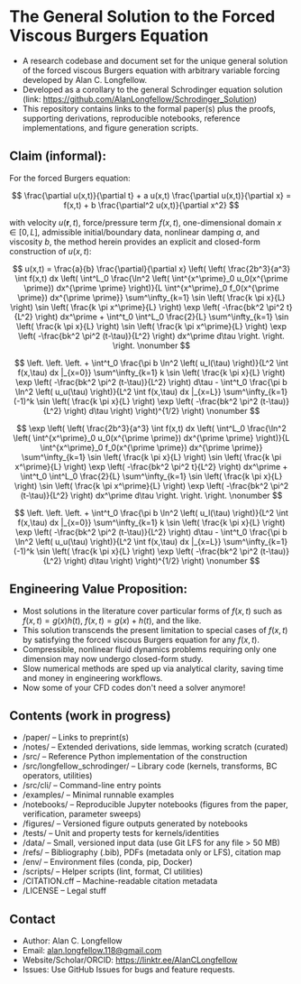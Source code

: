 # The General Solution to the Forced Viscous Burgers Equation

- A research codebase and document set for the unique general solution of the forced viscous Burgers equation with arbitrary variable forcing developed by Alan C. Longfellow.
- Developed as a corollary to the general Schrodinger equation solution (link: https://github.com/AlanLongfellow/Schrodinger_Solution)
- This repository contains links to the formal paper(s) plus the proofs, supporting derivations, reproducible notebooks, reference implementations, and figure generation scripts.

## Claim (informal):

For the forced Burgers equation:

$$
  \frac{\partial u(x,t)}{\partial t} + a u(x,t) \frac{\partial u(x,t)}{\partial x} = f(x,t) + b \frac{\partial^2 u(x,t)}{\partial x^2}
$$

with velocity $u \left( \textbf{r}, t \right)$, force/pressure term $f \left(x, t \right)$, one-dimensional domain $x \in [0, L]$, admissible initial/boundary data, nonlinear damping $a$, and viscosity $b$, the method herein provides an explicit and closed-form construction of $u \left( x, t \right)$:

$$
  u(x,t) = \frac{a}{b} \frac{\partial}{\partial x} \left( \left( \frac{2b^3}{a^3} \int f(x,t) dx \left( \int^L_0 \frac{\ln^2 \left( \int^{x^\prime}_0 u_0(x^{\prime \prime}) dx^{\prime \prime} \right)}{L \int^{x^\prime}_0 f_0(x^{\prime \prime}) dx^{\prime \prime}} \sum^\infty_{k=1} \sin \left( \frac{k \pi x}{L} \right) \sin \left( \frac{k \pi x^\prime}{L} \right) \exp \left( -\frac{bk^2 \pi^2 t}{L^2} \right) dx^\prime + \int^t_0 \int^L_0 \frac{2}{L} \sum^\infty_{k=1} \sin \left( \frac{k \pi x}{L} \right) \sin \left( \frac{k \pi x^\prime}{L} \right) \exp \left( -\frac{bk^2 \pi^2 (t-\tau)}{L^2} \right) dx^\prime d\tau \right. \right. \right. \nonumber
$$

$$
  \left. \left. \left. + \int^t_0 \frac{\pi b \ln^2 \left( u_l(\tau) \right)}{L^2 \int f(x,\tau) dx |_{x=0}} \sum^\infty_{k=1} k \sin \left( \frac{k \pi x}{L} \right) \exp \left( -\frac{bk^2 \pi^2 (t-\tau)}{L^2} \right) d\tau - \int^t_0 \frac{\pi b \ln^2 \left( u_u(\tau) \right)}{L^2 \int f(x,\tau) dx |_{x=L}} \sum^\infty_{k=1} (-1)^k \sin \left( \frac{k \pi x}{L} \right) \exp \left( -\frac{bk^2 \pi^2 (t-\tau)}{L^2} \right) d\tau \right) \right)^{1/2} \right) \nonumber
$$

$$
  \exp \left( \left( \frac{2b^3}{a^3} \int f(x,t) dx \left( \int^L_0 \frac{\ln^2 \left( \int^{x^\prime}_0 u_0(x^{\prime \prime}) dx^{\prime \prime} \right)}{L \int^{x^\prime}_0 f_0(x^{\prime \prime}) dx^{\prime \prime}} \sum^\infty_{k=1} \sin \left( \frac{k \pi x}{L} \right) \sin \left( \frac{k \pi x^\prime}{L} \right) \exp \left( -\frac{bk^2 \pi^2 t}{L^2} \right) dx^\prime + \int^t_0 \int^L_0 \frac{2}{L} \sum^\infty_{k=1} \sin \left( \frac{k \pi x}{L} \right) \sin \left( \frac{k \pi x^\prime}{L} \right) \exp \left( -\frac{bk^2 \pi^2 (t-\tau)}{L^2} \right) dx^\prime d\tau \right. \right. \right. \nonumber
$$

$$
  \left. \left. \left. + \int^t_0 \frac{\pi b \ln^2 \left( u_l(\tau) \right)}{L^2 \int f(x,\tau) dx |_{x=0}} \sum^\infty_{k=1} k \sin \left( \frac{k \pi x}{L} \right) \exp \left( -\frac{bk^2 \pi^2 (t-\tau)}{L^2} \right) d\tau - \int^t_0 \frac{\pi b \ln^2 \left( u_u(\tau) \right)}{L^2 \int f(x,\tau) dx |_{x=L}} \sum^\infty_{k=1} (-1)^k \sin \left( \frac{k \pi x}{L} \right) \exp \left( -\frac{bk^2 \pi^2 (t-\tau)}{L^2} \right) d\tau \right) \right)^{1/2} \right) \nonumber
$$

## Engineering Value Proposition:

- Most solutions in the literature cover particular forms of $f(x,t)$ such as $f(x,t) = g(x)h(t)$, $f(x,t) = g(x) + h(t)$, and the like. 
- This solution transcends the present limitation to special cases of $f(x,t)$ by satisfying the forced viscous Burgers equation for any $f(x,t)$.
- Compressible, nonlinear fluid dynamics problems requiring only one dimension may now undergo closed-form study.
- Slow numerical methods are sped up via analytical clarity, saving time and money in engineering workflows.
- Now some of your CFD codes don't need a solver anymore!
  
## Contents (work in progress)

- /paper/ – Links to preprint(s)
- /notes/ – Extended derivations, side lemmas, working scratch (curated)
- /src/ – Reference Python implementation of the construction
- /src/longfellow_schrodinger/ – Library code (kernels, transforms, BC operators, utilities)
- /src/cli/ – Command-line entry points
- /examples/ – Minimal runnable examples
- /notebooks/ – Reproducible Jupyter notebooks (figures from the paper, verification, parameter sweeps)
- /figures/ – Versioned figure outputs generated by notebooks
- /tests/ – Unit and property tests for kernels/identities
- /data/ – Small, versioned input data (use Git LFS for any file > 50 MB)
- /refs/ – Bibliography (.bib), PDFs (metadata only or LFS), citation map
- /env/ – Environment files (conda, pip, Docker)
- /scripts/ – Helper scripts (lint, format, CI utilities)
- /CITATION.cff – Machine-readable citation metadata
- /LICENSE – Legal stuff

## Contact

- Author: Alan C. Longfellow
- Email: alan.longfellow.118@gmail.com
- Website/Scholar/ORCID: https://linktr.ee/AlanCLongfellow
- Issues: Use GitHub Issues for bugs and feature requests.
